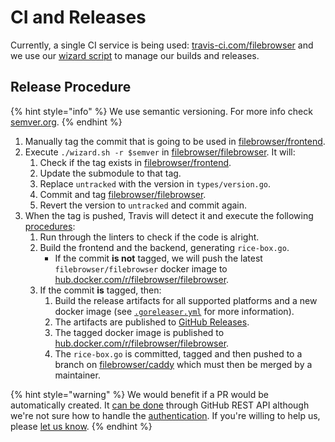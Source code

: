 # CI and Releases

Currently, a single CI service is being used: [travis-ci.com/filebrowser](https://travis-ci.com/filebrowser) and we use our [wizard script](https://github.com/filebrowser/filebrowser/blob/master/wizard.sh) to manage our builds and releases.

## Release Procedure

{% hint style="info" %}
We use semantic versioning. For more info check [semver.org](https://semver.org).
{% endhint %}

1. Manually tag the commit that is going to be used in [filebrowser/frontend](https://github.com/filebrowser/frontend).
2. Execute `./wizard.sh -r $semver` in [filebrowser/filebrowser](https://github.com/filebrowser/filebrowser). It will:
   1. Check if the tag exists in [filebrowser/frontend](https://github.com/filebrowser/frontend).
   2. Update the submodule to that tag.
   3. Replace `untracked` with the version in `types/version.go`.
   4. Commit and tag [filebrowser/filebrowser](https://github.com/filebrowser/filebrowser).
   5. Revert the version to `untracked` and commit again.
3. When the tag is pushed, Travis will detect it and execute the following [procedures](https://github.com/filebrowser/filebrowser/blob/master/.travis.yml):
   1. Run through the linters to check if the code is alright.
   2. Build the frontend and the backend, generating `rice-box.go`.
      * If the commit **is not** tagged, we will push the latest `filebrowser/filebrowser` docker image to [hub.docker.com/r/filebrowser/filebrowser](https://hub.docker.com/r/filebrowser/filebrowser/).
   3. If the commit **is** tagged, then:
      1. Build the release artifacts for all supported platforms and a new docker image \(see [`.goreleaser.yml`](https://github.com/filebrowser/filebrowser/blob/master/.goreleaser.yml) for more information\).
      2. The artifacts are published to [GitHub Releases](https://github.com/filebrowser/filebrowser/releases).
      3. The tagged docker image is published to [hub.docker.com/r/filebrowser/filebrowser](https://hub.docker.com/r/filebrowser/filebrowser/).
      4. The `rice-box.go` is committed, tagged and then pushed to a branch on [filebrowser/caddy](https://github.com/filebrowser/caddy) which must then be merged by a maintainer.

{% hint style="warning" %}
We would benefit if a PR would be automatically created. It [can be done](https://developer.github.com/v3/pulls/#create-a-pull-request) through GitHub REST API although we're not sure how to handle the [authentication](https://developer.github.com/v3/auth/). If you're willing to help us, please [let us know](https://github.com/filebrowser/filebrowser/issues/new).
{% endhint %}



